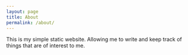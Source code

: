 ```yaml
---
layout: page
title: About
permalink: /about/
---
```


This is my simple static website. Allowing me to write and keep track of things
that are of interest to me.